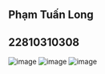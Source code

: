## Phạm Tuấn Long
## 22810310308
![image](https://github.com/user-attachments/assets/9b4e99a0-7c62-41b9-996c-fbfcc5aaf7fe)
![image](https://github.com/user-attachments/assets/c11221e3-3a31-43b3-ab21-afd3778b1b5f)
![image](https://github.com/user-attachments/assets/fd3629bf-d48e-49ca-a027-a4031e8d6dc9)




